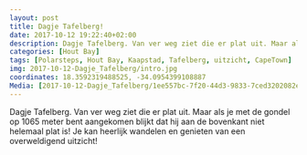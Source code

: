 ```yaml
---
layout: post
title: Dagje Tafelberg!
date: 2017-10-12 19:22:40+02:00
description: Dagje Tafelberg. Van ver weg ziet die er plat uit. Maar als je met de gondel op 1065 meter bent aangekomen blijkt dat hij aan de bovenkant niet helemaal plat is! Je kan heerlijk wandelen en genieten van een overweldigend
categories: [Hout Bay]
tags: [Polarsteps, Hout Bay, Kaapstad, Tafelberg, uitzicht, CapeTown]
img: 2017-10-12-Dagje_Tafelberg/intro.jpg
coordinates: 18.3592319488525, -34.0954399108887
Media: [2017-10-12-Dagje_Tafelberg/1ee557bc-7f20-44d3-9833-7ced3202082e_large_image.jpg, 2017-10-12-Dagje_Tafelberg/01ee3a22-bed9-4de3-87fe-00d239c5384c_large_image.jpg, 2017-10-12-Dagje_Tafelberg/e5e4a5ac-f5a3-414e-b4d3-8515ff37d5ca_large_image.jpg, 2017-10-12-Dagje_Tafelberg/c806bf88-f948-42e3-8ae3-009749e808b8_large_image.jpg, 2017-10-12-Dagje_Tafelberg/c4573a48-8de5-48b8-bfef-0d0dcc541ca9_large_image.jpg, 2017-10-12-Dagje_Tafelberg/d412727c-dd75-4151-b34e-06e9f69bb7f6_large_image.jpg, 2017-10-12-Dagje_Tafelberg/6c4fbe5b-31f1-4c76-89ff-757b70959211_large_image.jpg, 2017-10-12-Dagje_Tafelberg/9d59f03b-614e-4728-adf0-eef4788c7cc0_large_image.jpg, 2017-10-12-Dagje_Tafelberg/d11bf34b-b599-4437-b2ea-bfee7590d500_large_image.jpg]
---
```

Dagje Tafelberg. Van ver weg ziet die er plat uit. Maar als je met de gondel op 1065 meter bent aangekomen blijkt dat hij aan de bovenkant niet helemaal plat is! Je kan heerlijk wandelen en genieten van een overweldigend uitzicht! 



